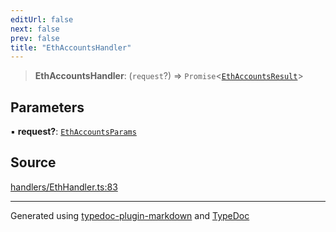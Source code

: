 ```yaml
---
editUrl: false
next: false
prev: false
title: "EthAccountsHandler"
---
```


> **EthAccountsHandler**: (`request`?) => `Promise`\<[`EthAccountsResult`](/generated/tevm/actions-types/type-aliases/ethaccountsresult/)\>

## Parameters

▪ **request?**: [`EthAccountsParams`](/generated/tevm/actions-types/type-aliases/ethaccountsparams/)

## Source

[handlers/EthHandler.ts:83](https://github.com/evmts/tevm-monorepo/blob/main/packages/actions-types/src/handlers/EthHandler.ts#L83)

***
Generated using [typedoc-plugin-markdown](https://www.npmjs.com/package/typedoc-plugin-markdown) and [TypeDoc](https://typedoc.org/)
